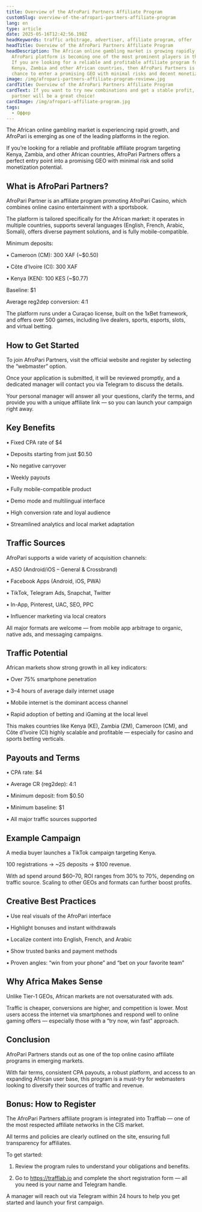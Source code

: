 ```yaml
---
title: Overview of the AfroPari Partners Affiliate Program
customSlug: overview-of-the-afropari-partners-affiliate-program
lang: en
type: article
date: 2025-05-16T12:42:56.198Z
headKeywords: traffic arbitrage, advertiser, affiliate program, offer
headTitle: Overview of the AfroPari Partners Affiliate Program
headDescription: The African online gambling market is growing rapidly, and the
  AfroPari platform is becoming one of the most prominent players in the region.
  If you are looking for a reliable and profitable affiliate program focused on
  Kenya, Zambia and other African countries, then AfroPari Partners is your
  chance to enter a promising GEO with minimal risks and decent monetization.
image: /img/afropari-partners-affiliate-program-revieww.jpg
cardTitle: Overview of the AfroPari Partners Affiliate Program
cardText: If you want to try new combinations and get a stable profit, afropari
  partner will be a great choice!
cardImage: /img/afropari-affiliate-program.jpg
tags:
  - Оффер
---
```

The African online gambling market is experiencing rapid growth, and AfroPari is emerging as one of the leading platforms in the region.

If you’re looking for a reliable and profitable affiliate program targeting Kenya, Zambia, and other African countries, AfroPari Partners offers a perfect entry point into a promising GEO with minimal risk and solid monetization potential.

## What is AfroPari Partners?

AfroPari Partner is an affiliate program promoting AfroPari Casino, which combines online casino entertainment with a sportsbook.

The platform is tailored specifically for the African market: it operates in multiple countries, supports several languages (English, French, Arabic, Somali), offers diverse payment solutions, and is fully mobile-compatible.

Minimum deposits:

• Cameroon (CM): 300 XAF (~$0.50)

• Côte d’Ivoire (CI): 300 XAF

• Kenya (KEN): 100 KES (~$0.77)

Baseline: $1

Average reg2dep conversion: 4:1

The platform runs under a Curaçao license, built on the 1xBet framework, and offers over 500 games, including live dealers, sports, esports, slots, and virtual betting.

## How to Get Started

To join AfroPari Partners, visit the official website and register by selecting the “webmaster” option.

Once your application is submitted, it will be reviewed promptly, and a dedicated manager will contact you via Telegram to discuss the details.

Your personal manager will answer all your questions, clarify the terms, and provide you with a unique affiliate link — so you can launch your campaign right away.

## Key Benefits

• Fixed CPA rate of $4

• Deposits starting from just $0.50

• No negative carryover

• Weekly payouts

• Fully mobile-compatible product

• Demo mode and multilingual interface

• High conversion rate and loyal audience

• Streamlined analytics and local market adaptation

## Traffic Sources

AfroPari supports a wide variety of acquisition channels:

• ASO (Android/iOS – General & Crossbrand)

• Facebook Apps (Android, iOS, PWA)

• TikTok, Telegram Ads, Snapchat, Twitter

• In-App, Pinterest, UAC, SEO, PPC

• Influencer marketing via local creators

All major formats are welcome — from mobile app arbitrage to organic, native ads, and messaging campaigns.

## Traffic Potential

African markets show strong growth in all key indicators:

• Over 75% smartphone penetration

• 3–4 hours of average daily internet usage

• Mobile internet is the dominant access channel

• Rapid adoption of betting and iGaming at the local level

This makes countries like Kenya (KE), Zambia (ZM), Cameroon (CM), and Côte d’Ivoire (CI) highly scalable and profitable — especially for casino and sports betting verticals.

## Payouts and Terms

• CPA rate: $4

• Average CR (reg2dep): 4:1

• Minimum deposit: from $0.50

• Minimum baseline: $1

• All major traffic sources supported

## Example Campaign

A media buyer launches a TikTok campaign targeting Kenya.

100 registrations → ~25 deposits → $100 revenue.

With ad spend around $60–70, ROI ranges from 30% to 70%, depending on traffic source. Scaling to other GEOs and formats can further boost profits.

## Creative Best Practices

• Use real visuals of the AfroPari interface

• Highlight bonuses and instant withdrawals

• Localize content into English, French, and Arabic

• Show trusted banks and payment methods

• Proven angles: “win from your phone” and “bet on your favorite team”

## Why Africa Makes Sense

Unlike Tier-1 GEOs, African markets are not oversaturated with ads.

Traffic is cheaper, conversions are higher, and competition is lower. Most users access the internet via smartphones and respond well to online gaming offers — especially those with a “try now, win fast” approach.

## Conclusion

AfroPari Partners stands out as one of the top online casino affiliate programs in emerging markets.

With fair terms, consistent CPA payouts, a robust platform, and access to an expanding African user base, this program is a must-try for webmasters looking to diversify their sources of traffic and revenue.

## Bonus: How to Register

The AfroPari Partners affiliate program is integrated into Trafflab — one of the most respected affiliate networks in the CIS market.

All terms and policies are clearly outlined on the site, ensuring full transparency for affiliates.

To get started:

1. Review the program rules to understand your obligations and benefits.

2. Go to <https://trafflab.io> and complete the short registration form — all you need is your name and Telegram handle.

A manager will reach out via Telegram within 24 hours to help you get started and launch your first campaign.